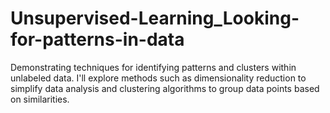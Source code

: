 # Unsupervised-Learning_Looking-for-patterns-in-data
Demonstrating techniques for identifying patterns and clusters within unlabeled data. I'll explore methods such as dimensionality reduction to simplify data analysis and clustering algorithms to group data points based on similarities.
